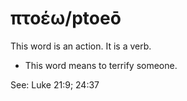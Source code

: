 # πτοέω/ptoeō
This word is an action. It is a verb.
* This word means to terrify someone.

See: Luke 21:9; 24:37

